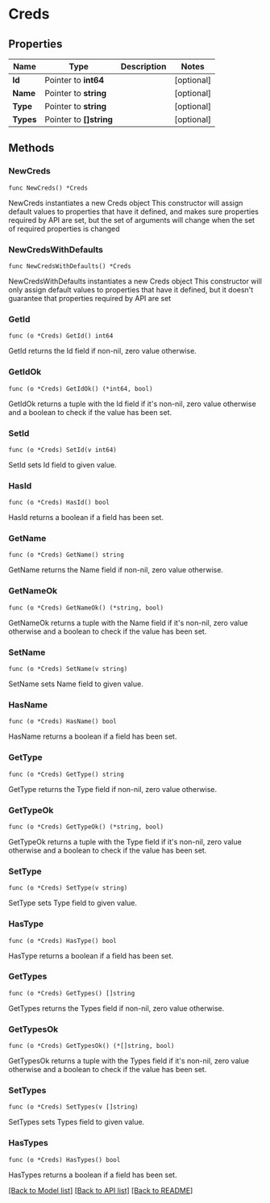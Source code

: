 # Creds

## Properties

Name | Type | Description | Notes
------------ | ------------- | ------------- | -------------
**Id** | Pointer to **int64** |  | [optional] 
**Name** | Pointer to **string** |  | [optional] 
**Type** | Pointer to **string** |  | [optional] 
**Types** | Pointer to **[]string** |  | [optional] 

## Methods

### NewCreds

`func NewCreds() *Creds`

NewCreds instantiates a new Creds object
This constructor will assign default values to properties that have it defined,
and makes sure properties required by API are set, but the set of arguments
will change when the set of required properties is changed

### NewCredsWithDefaults

`func NewCredsWithDefaults() *Creds`

NewCredsWithDefaults instantiates a new Creds object
This constructor will only assign default values to properties that have it defined,
but it doesn't guarantee that properties required by API are set

### GetId

`func (o *Creds) GetId() int64`

GetId returns the Id field if non-nil, zero value otherwise.

### GetIdOk

`func (o *Creds) GetIdOk() (*int64, bool)`

GetIdOk returns a tuple with the Id field if it's non-nil, zero value otherwise
and a boolean to check if the value has been set.

### SetId

`func (o *Creds) SetId(v int64)`

SetId sets Id field to given value.

### HasId

`func (o *Creds) HasId() bool`

HasId returns a boolean if a field has been set.

### GetName

`func (o *Creds) GetName() string`

GetName returns the Name field if non-nil, zero value otherwise.

### GetNameOk

`func (o *Creds) GetNameOk() (*string, bool)`

GetNameOk returns a tuple with the Name field if it's non-nil, zero value otherwise
and a boolean to check if the value has been set.

### SetName

`func (o *Creds) SetName(v string)`

SetName sets Name field to given value.

### HasName

`func (o *Creds) HasName() bool`

HasName returns a boolean if a field has been set.

### GetType

`func (o *Creds) GetType() string`

GetType returns the Type field if non-nil, zero value otherwise.

### GetTypeOk

`func (o *Creds) GetTypeOk() (*string, bool)`

GetTypeOk returns a tuple with the Type field if it's non-nil, zero value otherwise
and a boolean to check if the value has been set.

### SetType

`func (o *Creds) SetType(v string)`

SetType sets Type field to given value.

### HasType

`func (o *Creds) HasType() bool`

HasType returns a boolean if a field has been set.

### GetTypes

`func (o *Creds) GetTypes() []string`

GetTypes returns the Types field if non-nil, zero value otherwise.

### GetTypesOk

`func (o *Creds) GetTypesOk() (*[]string, bool)`

GetTypesOk returns a tuple with the Types field if it's non-nil, zero value otherwise
and a boolean to check if the value has been set.

### SetTypes

`func (o *Creds) SetTypes(v []string)`

SetTypes sets Types field to given value.

### HasTypes

`func (o *Creds) HasTypes() bool`

HasTypes returns a boolean if a field has been set.


[[Back to Model list]](../README.md#documentation-for-models) [[Back to API list]](../README.md#documentation-for-api-endpoints) [[Back to README]](../README.md)


